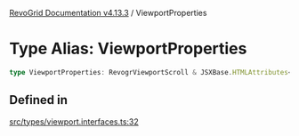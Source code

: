 [RevoGrid Documentation v4.13.3](README.md) / ViewportProperties

# Type Alias: ViewportProperties

```ts
type ViewportProperties: RevogrViewportScroll & JSXBase.HTMLAttributes<HTMLRevogrViewportScrollElement>;
```

## Defined in

[src/types/viewport.interfaces.ts:32](https://github.com/revolist/revogrid/blob/827fce61250cb005ab132b3ed11b8ae836712e7b/src/types/viewport.interfaces.ts#L32)
